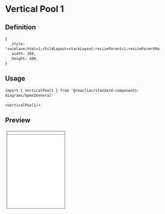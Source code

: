 # Vertical Pool 1

## Definition

```
{
  _style: 'swimlane;html=1;childLayout=stackLayout;resizeParent=1;resizeParentMax=0;startSize=20;whiteSpace=wrap;',
  _width: 360,
  _height: 480,
}
```

## Usage

```
import { VerticalPool1 } from '@reactiac/standard-components-diagrams/bpmn2General'

<VerticalPool1/>
```

## Preview

<img src="./vertical-pool-1.png" width="200"/>
